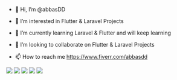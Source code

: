 
- 👋 Hi, I’m @abbasDD


- 👀 I’m interested in Flutter & Laravel Projects


- 🌱 I’m currently learning Laravel & Flutter and will keep learning


- 💞️ I’m looking to collaborate on Flutter & Laravel Projects


- 📫 How to reach me https://www.fiverr.com/abbasdd


![](https://github-profile-summary-cards.vercel.app/api/cards/profile-details?username=abbasDD&theme=radical)
![](https://github-profile-summary-cards.vercel.app/api/cards/repos-per-language?username=abbasDD&theme=radical)
![](https://github-profile-summary-cards.vercel.app/api/cards/most-commit-language?username=abbasDD&theme=radical)
![](https://github-profile-summary-cards.vercel.app/api/cards/stats?username=abbasDD&theme=radical)
![](https://github-profile-summary-cards.vercel.app/api/cards/productive-time?username=abbasDD&theme=radical&utcOffset=8)





<!---


abbasDD/abbasDD is a ✨ special ✨ repository because its `README.md` (this file) appears on your GitHub profile.


You can click the Preview link to take a look at your changes.


--->
